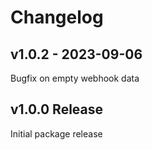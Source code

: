 # Changelog

## v1.0.2 - 2023-09-06

Bugfix on empty webhook data

## v1.0.0 Release

Initial package release
